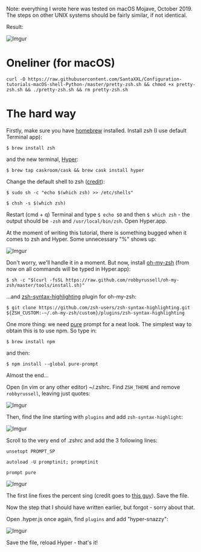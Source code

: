 Note: everything I wrote here was tested on macOS Mojave, October 2019. The steps on other UNIX systems should be fairly similar, if not identical. 

Result:

![Imgur](https://i.imgur.com/xWVkBql.png)


# Oneliner (for macOS)
`curl -O https://raw.githubusercontent.com/SantaXXL/Configuration-tutorials-macOS-shell-Python-/master/pretty-zsh.sh && chmod +x pretty-zsh.sh && ./pretty-zsh.sh && rm pretty-zsh.sh`

# The hard way
Firstly, make sure you have [homebrew](https://brew.sh) installed. Install zsh (I use default Terminal app):

`$ brew install zsh`

and the new terminal, [Hyper](https://hyper.is):

`$ brew tap caskroom/cask && brew cask install hyper`

Change the default shell to zsh ([credit](https://stackoverflow.com/a/44549662)):

`$ sudo sh -c "echo $(which zsh) >> /etc/shells"`

`$ chsh -s $(which zsh)`

Restart (cmd + q) Terminal and type `$ echo $0` and then `$ which zsh` - the output should be `-zsh` and `/usr/local/bin/zsh`. Open Hyper.app.

At the moment of writing this tutorial, there is something bugged when it comes to zsh and Hyper. Some unnecessary "%" shows up:

![Imgur](https://i.imgur.com/vdjksD8.png)

Don't worry, we'll handle it in a moment. But now, install [oh-my-zsh](https://ohmyz.sh) (from now on all commands will be typed in Hyper.app):

`$ sh -c "$(curl -fsSL https://raw.github.com/robbyrussell/oh-my-zsh/master/tools/install.sh)"`

...and [zsh-syntax-highlighting](https://github.com/zsh-users/zsh-syntax-highlighting) plugin for oh-my-zsh:

`$ git clone https://github.com/zsh-users/zsh-syntax-highlighting.git ${ZSH_CUSTOM:-~/.oh-my-zsh/custom}/plugins/zsh-syntax-highlighting`

One more thing: we need [pure](https://github.com/sindresorhus/pure) prompt for a neat look. The simplest way to obtain this is to use npm. So type in:

`$ brew install npm`

and then:

`$ npm install --global pure-prompt`

Almost the end...

Open (in vim or any other editor) ~/.zshrc. Find `ZSH_THEME` and remove `robbyrussell`, leaving just quotes:

![Imgur](https://i.imgur.com/Dgqc1Qn.png)

Then, find the line starting with `plugins` and add `zsh-syntax-highlight`:

![Imgur](https://i.imgur.com/yn1u3kI.png)

Scroll to the very end of .zshrc and add the 3 following lines:

`unsetopt PROMPT_SP`

`autoload -U promptinit; promptinit`

`prompt pure`

![Imgur](https://i.imgur.com/ufG6MPx.png)

The first line fixes the percent sing (credit goes to [this guy](https://github.com/zeit/hyper/issues/2144#issuecomment-326741620)). Save the file. 

Now the step that I should have written earlier, but forgot - sorry about that.

Open .hyper.js once again, find `plugins` and add "hyper-snazzy":

![Imgur](https://i.imgur.com/tHWpCJ0.png)

Save the file, reload Hyper - that's it!

